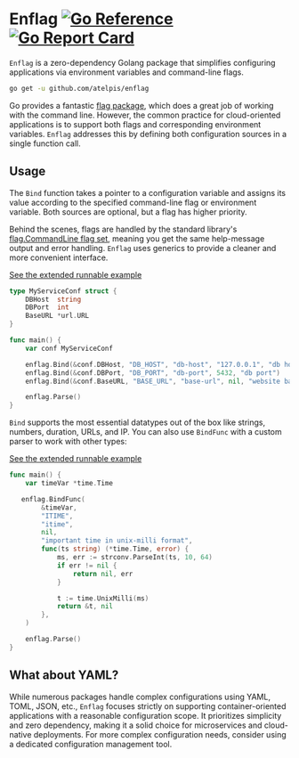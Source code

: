 # Enflag [![Go Reference](https://pkg.go.dev/badge/github.com/atelpis/enflag.svg)](https://pkg.go.dev/github.com/atelpis/enflag) [![Go Report Card](https://goreportcard.com/badge/github.com/atelpis/enflag)](https://goreportcard.com/report/github.com/atelpis/enflag)

`Enflag` is a zero-dependency Golang package that simplifies configuring
applications via environment variables and command-line flags.

```bash
go get -u github.com/atelpis/enflag
```

Go provides a fantastic [flag package](https://pkg.go.dev/flag),
which does a great job of working with the command line. However, the common
practice for cloud-oriented applications is to support both flags and
corresponding environment variables. `Enflag` addresses this by defining
both configuration sources in a single function call.

## Usage

The `Bind` function takes a pointer to a configuration variable and assigns its
value according to the specified command-line flag or environment variable.
Both sources are optional, but a flag has higher priority.

Behind the scenes, flags are handled by the standard library's
[flag.CommandLine flag set](https://pkg.go.dev/flag#CommandLine), meaning
you get the same help-message output and error handling. `Enflag` uses
generics to provide a cleaner and more convenient interface.

[See the extended runnable example](https://pkg.go.dev/github.com/atelpis/enflag#example-package)

```go
type MyServiceConf struct {
    DBHost  string
    DBPort  int
    BaseURL *url.URL
}

func main() {
    var conf MyServiceConf

    enflag.Bind(&conf.DBHost, "DB_HOST", "db-host", "127.0.0.1", "db hostname")
    enflag.Bind(&conf.DBPort, "DB_PORT", "db-port", 5432, "db port")
    enflag.Bind(&conf.BaseURL, "BASE_URL", "base-url", nil, "website base url")

    enflag.Parse()
}
```

`Bind` supports the most essential datatypes out of the box like strings,
numbers, duration, URLs, and IP. You can also use `BindFunc` with a custom
parser to work with other types:

[See the extended runnable example](https://pkg.go.dev/github.com/atelpis/enflag#example-package)

```go
func main() {
    var timeVar *time.Time

   enflag.BindFunc(
        &timeVar,
        "ITIME",
        "itime",
        nil,
        "important time in unix-milli format",
        func(ts string) (*time.Time, error) {
            ms, err := strconv.ParseInt(ts, 10, 64)
            if err != nil {
                return nil, err
            }

            t := time.UnixMilli(ms)
            return &t, nil
        },
    )

    enflag.Parse()
}
```

## What about YAML?

While numerous packages handle complex configurations using YAML, TOML, JSON,
etc., `Enflag` focuses strictly on supporting container-oriented applications
with a reasonable configuration scope. It prioritizes simplicity and zero
dependency, making it a solid choice for microservices and cloud-native deployments. For more complex configuration needs, consider using a dedicated configuration management tool.
